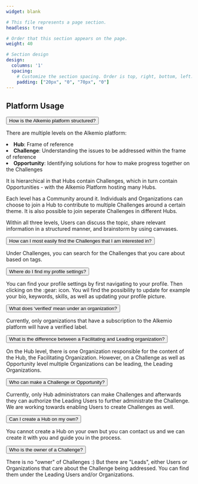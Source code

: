 ```yaml
---
widget: blank

# This file represents a page section.
headless: true

# Order that this section appears on the page.
weight: 40

# Section design
design:
  columns: '1'
  spacing:
    # Customize the section spacing. Order is top, right, bottom, left.
    padding: ["20px", "0", "70px", "0"]
---
```

<h2 class="pb-2 font-weight-bold"> Platform Usage </h2>
<!-- Title of collapisble -->
<button type="button" class="collapsible" data-toggle="collapse" data-target="#platform-structured">How is the Alkemio platform structured?
</button>
<!-- Content of collapisible -->

<div id="platform-structured" class="collapse">
  <div class="content">
    <p>There are multiple levels on the Alkemio platform:
    <li><b>Hub</b>: Frame of reference</li>
    <li><b>Challenge</b>: Understanding the issues to be addressed within the frame of reference</li>
    <li><b>Opportunity</b>: Identifying solutions for how to make progress together on the Challenges</li> 
    </p>
    <p>It is hierarchical in that Hubs contain Challenges, which in turn contain Opportunities - with the Alkemio Platform hosting many Hubs.</p>
    <p>Each level has a Community around it. Individuals and Organizations can choose to join a Hub to contribute to multiple Challenges around a certain theme. It is also possible to join seperate Challenges in different Hubs.</p>
    <p>Within all three levels, Users can discuss the topic, share relevant information in a structured manner, and brainstorm by using canvases.</p>
  </div>
</div>
<!-- Title of collapisble -->
<button type="button" class="collapsible" data-toggle="collapse" data-target="#platform-challenges">How can I most easily find the Challenges that I am interested in?
</button>
<!-- Content of collapisible -->

<div id="platform-challenges" class="collapse">
  <div class="content">
    <p>Under Challenges, you can search for the Challenges that you care about based on tags.
  </p>
  </div>
</div>
<!-- Title of collapisble -->
<button type="button" class="collapsible" data-toggle="collapse" data-target="#platform-profile-settings">Where do I find my profile settings?
</button>
<!-- Content of collapisible -->
<div id="platform-profile-settings" class="collapse">
  <div class="content">
    <p>You can find your profile settings by first navigating to your profile. Then clicking on the :gear: icon. You wil find the possibility to update for example your bio, keywords, skills, as well as updating your profile picture.
  </p>
  </div>
</div>
<!-- Title of collapisble -->
<button type="button" class="collapsible" data-toggle="collapse" data-target="#platform-organization-verified">What does ‘verified’ mean under an organization?
</button>
<!-- Content of collapisible -->
<div id="platform-organization-verified" class="collapse">
  <div class="content">
    <p>Currently, only organizations that have a subscription to the Alkemio platform will have a verified label.
  </p>
  </div>
</div>
<!-- Title of collapisble -->
<button type="button" class="collapsible" data-toggle="collapse" data-target="#platform-facilitating">What is the difference between a Facilitating and Leading organization?
</button>
<!-- Content of collapisible -->
<div id="platform-facilitating" class="collapse">
  <div class="content">
    <p>On the Hub level, there is one Organization responsible for the content of the Hub, the Facilitating Organization. However, on a Challenge as well as Opportunity level multiple Organizations can be leading, the Leading Organizations.
  </p>
  </div>
</div>
<!-- Title of collapisble -->
<button type="button" class="collapsible" data-toggle="collapse" data-target="#platform-make-challenge">Who can make a Challenge or Opportunity?
</button>
<!-- Content of collapisible -->

<div id="platform-make-challenge" class="collapse">
  <div class="content">
    <p>Currently, only Hub administrators can make Challenges and afterwards they can authorize the Leading Users to further administrate the Challenge. We are working towards enabling Users to create Challenges as well.
  </p>
  </div>
</div>
<!-- Title of collapisble -->
<button type="button" class="collapsible" data-toggle="collapse" data-target="#platform-make-challenge">Can I create a Hub on my own?
</button>
<!-- Content of collapisible -->

<div id="platform-make-challenge" class="collapse">
  <div class="content">
    <p>You cannot create a Hub on your own but you can contact us and we can create it with you and guide you in the process.
  </p>
  </div>
</div>
<!-- Title of collapisble -->
<button type="button" class="collapsible" data-toggle="collapse" data-target="#platform-owner-challenge">Who is the owner of a Challenge?
</button>
<!-- Content of collapisible -->

<div id="platform-owner-challenge" class="collapse">
  <div class="content">
    <p>There is no "owner" of Challenges :) But there are "Leads", either Users or Organizations that care about the Challenge being addressed. You can find them under the Leading Users and/or Organizations.
  </p>
  </div>
</div>
